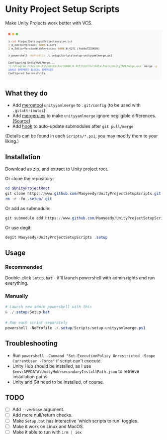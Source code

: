 # Unity Project Setup Scripts

Make Unity Projects work better with VCS.

<!-- ![Screenshot](Public/carbon-dark.png) -->
![Screenshot](Public/carbon-light.png)
<!-- ![Screenshot](Public/ScreenshotAlt.png) -->
<!-- ![Screenshot](Public/ScreenshotNu.png) -->

## What they do

- Add [mergetool](Scripts/setup-unityyamlmerge.ps1) `unityyamlmerge` to `.git/config` (to be used with `.gitattributes`)
- Add [mergerules](Scripts/mergerules.txt) to make `unityyamlmerge` ignore negligible differences. [(Source)](https://docs.unity3d.com/Manual/SmartMerge.html)
- Add [hook](Scripts/setup-submodules.ps1) to auto-update submodules after `git pull/merge`
<!-- - ~~Make submodules also get fetched when you execute `git pull/fetch`~~ -->

(Details can be found in each `Scripts/*.ps1`, you may modify them to your liking.)

## Installation

Download as zip, and extract to Unity project root.

Or clone the repository:
```powershell
cd $UnityProjectRoot
git clone https://www.github.com/Maoyeedy/UnityProjectSetupScripts.git .setup
rm -r -fo .setup/.git
```

Or add as submodule:
```powershell
git submodule add https://www.github.com/Maoyeedy/UnityProjectSetupScripts.git .setup
```

Or use degit:
```powershell
degit Maoyeedy/UnityProjectSetupScripts .setup
```

## Usage

### Recommended
Double-click `Setup.bat` - it'll launch powershell with admin rights and run everything.

### Manually
```powershell
# Launch new admin powershell with this
& ./.setup/Setup.bat

# Run each script separately
powershell -NoProfile ./.setup/Scripts/setup-unityyamlmerge.ps1
```

## Troubleshooting

- Run `powershell -Command "Set-ExecutionPolicy Unrestricted -Scope CurrentUser -Force"` if script can't execute.
- Unity Hub should be installed, as I use `$env:APPDATA\UnityHub\secondaryInstallPath.json` to retrieve installation paths.
- Unity and Git need to be installed, of course.

## TODO
- [ ] Add `--verbose` argument.
- [ ] Add more null/return checks.
- [ ] Make `Setup.bat` has interactive 'which scripts to run' toggles.
- [ ] Make it work on Linux and MacOS.
- [ ] Make it able to run with `irm | iex`
